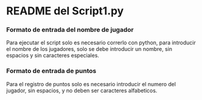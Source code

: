 # README del Script1.py

### Formato de entrada del nombre de jugador

Para ejecutar el script solo es necesario correrlo con python, para introducir el nombre de los jugadores, solo se debe introducir un nombre, sin espacios y sin caracteres especiales.


### Formato de entrada de puntos

Para el registro de puntos solo es necesario introducir el numero del jugador, sin espacios, y no deben ser caracteres alfabeticos.